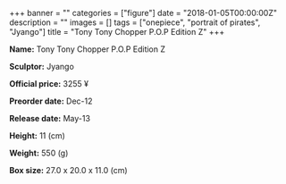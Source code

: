 +++
banner = ""
categories = ["figure"]
date = "2018-01-05T00:00:00Z"
description = ""
images = []
tags = ["onepiece", "portrait of pirates", "Jyango"]
title = "Tony Tony Chopper P.O.P Edition Z"
+++

**Name:** Tony Tony Chopper P.O.P Edition Z

**Sculptor:** Jyango

**Official price:** 3255 ¥

**Preorder date:** Dec-12

**Release date:** May-13

**Height:** 11 (cm)

**Weight:** 550 (g)

**Box size:** 27.0 x 20.0 x 11.0 (cm)
